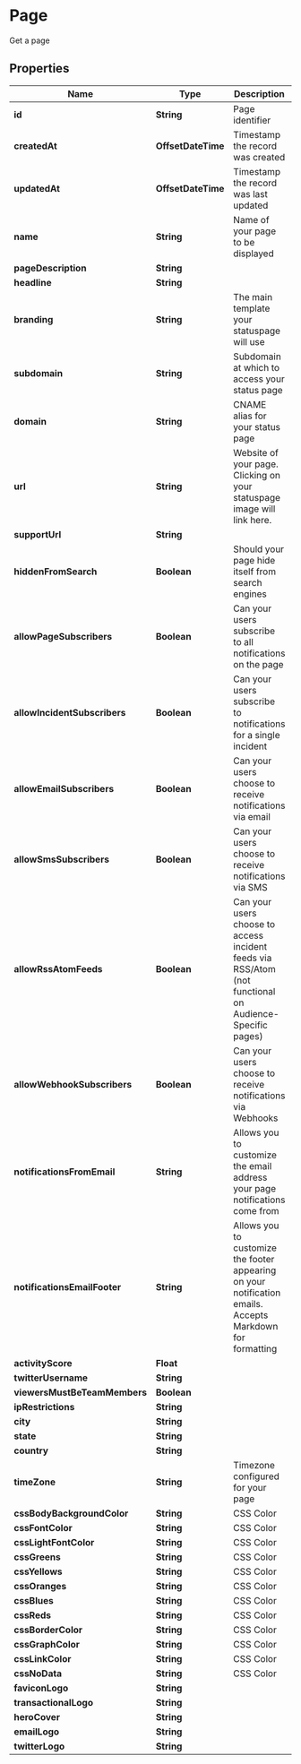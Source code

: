 

# Page

Get a page

## Properties

Name | Type | Description | Notes
------------ | ------------- | ------------- | -------------
**id** | **String** | Page identifier |  [optional]
**createdAt** | **OffsetDateTime** | Timestamp the record was created |  [optional]
**updatedAt** | **OffsetDateTime** | Timestamp the record was last updated |  [optional]
**name** | **String** | Name of your page to be displayed |  [optional]
**pageDescription** | **String** |  |  [optional]
**headline** | **String** |  |  [optional]
**branding** | **String** | The main template your statuspage will use |  [optional]
**subdomain** | **String** | Subdomain at which to access your status page |  [optional]
**domain** | **String** | CNAME alias for your status page |  [optional]
**url** | **String** | Website of your page.  Clicking on your statuspage image will link here. |  [optional]
**supportUrl** | **String** |  |  [optional]
**hiddenFromSearch** | **Boolean** | Should your page hide itself from search engines |  [optional]
**allowPageSubscribers** | **Boolean** | Can your users subscribe to all notifications on the page |  [optional]
**allowIncidentSubscribers** | **Boolean** | Can your users subscribe to notifications for a single incident |  [optional]
**allowEmailSubscribers** | **Boolean** | Can your users choose to receive notifications via email |  [optional]
**allowSmsSubscribers** | **Boolean** | Can your users choose to receive notifications via SMS |  [optional]
**allowRssAtomFeeds** | **Boolean** | Can your users choose to access incident feeds via RSS/Atom (not functional on Audience-Specific pages) |  [optional]
**allowWebhookSubscribers** | **Boolean** | Can your users choose to receive notifications via Webhooks |  [optional]
**notificationsFromEmail** | **String** | Allows you to customize the email address your page notifications come from |  [optional]
**notificationsEmailFooter** | **String** | Allows you to customize the footer appearing on your notification emails.  Accepts Markdown for formatting |  [optional]
**activityScore** | **Float** |  |  [optional]
**twitterUsername** | **String** |  |  [optional]
**viewersMustBeTeamMembers** | **Boolean** |  |  [optional]
**ipRestrictions** | **String** |  |  [optional]
**city** | **String** |  |  [optional]
**state** | **String** |  |  [optional]
**country** | **String** |  |  [optional]
**timeZone** | **String** | Timezone configured for your page |  [optional]
**cssBodyBackgroundColor** | **String** | CSS Color |  [optional]
**cssFontColor** | **String** | CSS Color |  [optional]
**cssLightFontColor** | **String** | CSS Color |  [optional]
**cssGreens** | **String** | CSS Color |  [optional]
**cssYellows** | **String** | CSS Color |  [optional]
**cssOranges** | **String** | CSS Color |  [optional]
**cssBlues** | **String** | CSS Color |  [optional]
**cssReds** | **String** | CSS Color |  [optional]
**cssBorderColor** | **String** | CSS Color |  [optional]
**cssGraphColor** | **String** | CSS Color |  [optional]
**cssLinkColor** | **String** | CSS Color |  [optional]
**cssNoData** | **String** | CSS Color |  [optional]
**faviconLogo** | **String** |  |  [optional]
**transactionalLogo** | **String** |  |  [optional]
**heroCover** | **String** |  |  [optional]
**emailLogo** | **String** |  |  [optional]
**twitterLogo** | **String** |  |  [optional]




